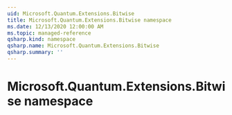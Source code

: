 ```yaml
---
uid: Microsoft.Quantum.Extensions.Bitwise
title: Microsoft.Quantum.Extensions.Bitwise namespace
ms.date: 12/13/2020 12:00:00 AM
ms.topic: managed-reference
qsharp.kind: namespace
qsharp.name: Microsoft.Quantum.Extensions.Bitwise
qsharp.summary: ''
---
```


# Microsoft.Quantum.Extensions.Bitwise namespace



